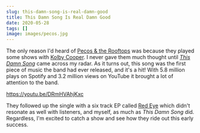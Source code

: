 ```yaml
---
slug: this-damn-song-is-real-damn-good
title: This Damn Song Is Real Damn Good
date: 2020-05-28
tags: []
image: images/pecos.jpg
---
```


The only reason I'd heard of [Pecos & the Rooftops][pecos] was because they played some shows with [Kolby Cooper][kolby-cooper]. I never gave them much thought until [_This Damn Song_][this-damn-song] came across my radar. As it turns out, this song was the first piece of music the band had ever released, and it's a hit! With 5.8 million plays on Spotify and 3.2 million views on YouTube it brought a lot of attention to the band.

https://youtu.be/DRmHVAhjKxc

They followed up the single with a six track EP called [Red Eye][red-eye] which didn't resonate as well with listeners, and myself, as much as _This Damn Song_ did. Regardless, I'm excited to catch a show and see how they ride out this early success.

[pecos]: https://facebook.com/pecosandtherooftops
[kolby-cooper]: https://kolbycooper.com
[this-damn-song]: https://music.apple.com/us/album/this-damn-song/1670116902?i=1670116903
[red-eye]: https://music.apple.com/us/album/red-eye-ep/1671682627
